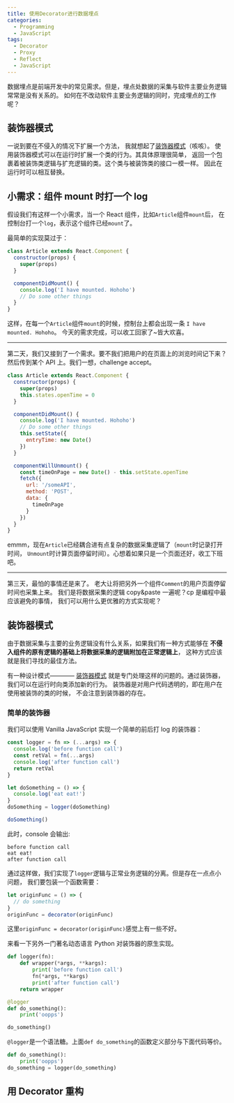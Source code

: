 ```yaml
---
title: 使用Decorator进行数据埋点
categories:
  - Programming
  - JavaScript
tags:
  - Decorator
  - Proxy
  - Reflect
  - JavaScript
---
```


数据埋点是前端开发中的常见需求。但是，埋点处数据的采集与软件主要业务逻辑常常是没有关系的。
如何在不改动软件主要业务逻辑的同时，完成埋点的工作呢？

<!--more-->

## 装饰器模式

一说到要在不侵入的情况下扩展一个方法，
我就想起了[装饰器模式](https://en.wikipedia.org/wiki/Decorator_pattern)（咳咳）。
使用装饰器模式可以在运行时扩展一个类的行为。其具体原理很简单，
返回一个包裹着被装饰类逻辑与扩充逻辑的类。这个类与被装饰类的接口一模一样。
因此在运行时可以相互替换。

## 小需求：组件 mount 时打一个 log

假设我们有这样一个小需求，当一个 React 组件，比如`Article`组件`mount`后，
在控制台打一个`log`，表示这个组件已经`mount`了。

最简单的实现莫过于：

```jsx
class Article extends React.Component {
  constructor(props) {
    super(props)
  }

  componentDidMount() {
    console.log('I have mounted. Hohoho')
    // Do some other things
  }
}
```

这样，在每一个`Article`组件`mount`的时候，控制台上都会出现一条
`I have mounted. Hohoho`。 今天的需求完成，可以收工回家了~皆大欢喜。

---

第二天，我们又接到了一个需求。要不我们把用户的在页面上的浏览时间记下来？
然后传到某个 API 上。我们一想，challenge accept。

```jsx
class Article extends React.Component {
  constructor(props) {
    super(props)
    this.states.openTime = 0
  }

  componentDidMount() {
    console.log('I have mounted. Hohoho')
    // Do some other things
    this.setState({
      entryTime: new Date()
    })
  }

  componentWillUnmount() {
    const timeOnPage = new Date() - this.setState.openTime
    fetch({
      url: '/someAPI',
      method: 'POST',
      data: {
        timeOnPage
      }
    })
  }
}
```

emmm，现在`Article`已经耦合进有点复杂的数据采集逻辑了（`mount`时记录打开时间，
`Unmount`时计算页面停留时间）。心想着如果只是一个页面还好，收工下班吧。

---

第三天，最怕的事情还是来了。
老大让将把另外一个组件`Comment`的用户页面停留时间也采集上来。
我们是将数据采集的逻辑 copy&paste 一遍呢？cp 是编程中最应该避免的事情，
我们可以用什么更优雅的方式实现呢？

## 装饰器模式

由于数据采集与主要的业务逻辑没有什么关系，如果我们有一种方式能够在
**不侵入组件的原有逻辑的基础上将数据采集的逻辑附加在正常逻辑上**，
这种方式应该就是我们寻找的最佳方法。

有一种设计模式————
[装饰器模式](https://design-patterns.readthedocs.io/zh_CN/latest/structural_patterns/decorator.html)
就是专门处理这样的问题的。通过装饰器，我们可以在运行时向类添加新的行为。
装饰器是对用户代码透明的，即在用户在使用被装饰的类的时候，
不会注意到装饰器的存在。

### 简单的装饰器

我们可以使用 Vanilla JavaScript 实现一个简单的前后打 log 的装饰器：

```javascript
const logger = fn => (...args) => {
  console.log('before function call')
  const retVal = fn(...args)
  console.log('after function call')
  return retVal
}

let doSomething = () => {
  console.log('eat eat!')
}
doSomething = logger(doSomething)

doSomething()
```

此时，console 会输出:

```plain
before function call
eat eat!
after function call
```

通过这样做，我们实现了`logger`逻辑与正常业务逻辑的分离。但是存在一点点小问题，
我们要包装一个函数需要：

```javascript
let originFunc = () => {
  // do something
}
originFunc = decorator(originFunc)
```

这里`originFunc = decorator(originFunc)`感觉上有一些不好。

来看一下另外一门著名动态语言 Python 对装饰器的原生实现。

```python
def logger(fn):
    def wrapper(*args, **kargs):
        print('before function call')
        fn(*args, **kargs)
        print('after function call')
    return wrapper

@logger
def do_something():
    print('oopps')

do_something()
```

`@logger`是一个语法糖。上面`def do_something`的函数定义部分与下面代码等价。

```python
def do_something():
    print('oopps')
do_something = logger(do_something)

```

## 用 Decorator 重构
